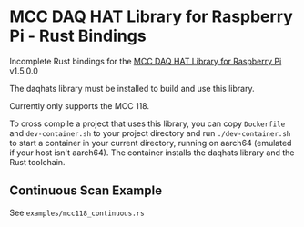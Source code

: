 # MCC DAQ HAT Library for Raspberry Pi - Rust Bindings

Incomplete Rust bindings for the [MCC DAQ HAT Library for Raspberry Pi](https://github.com/mccdaq/daqhats) v1.5.0.0

The daqhats library must be installed to build and use this library.

Currently only supports the MCC 118.

To cross compile a project that uses this library, you can copy `Dockerfile` and `dev-container.sh` to your project directory and run `./dev-container.sh` to start a container in your current directory, running on aarch64 (emulated if your host isn't aarch64). The container installs the daqhats library and the Rust toolchain.

## Continuous Scan Example

See `examples/mcc118_continuous.rs`
